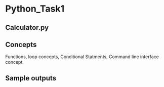 # Python_Task1
## Calculator.py

## Concepts
Functions, 
loop concepts, 
Conditional Statments, 
Command line interface concept. 

## Sample outputs 

